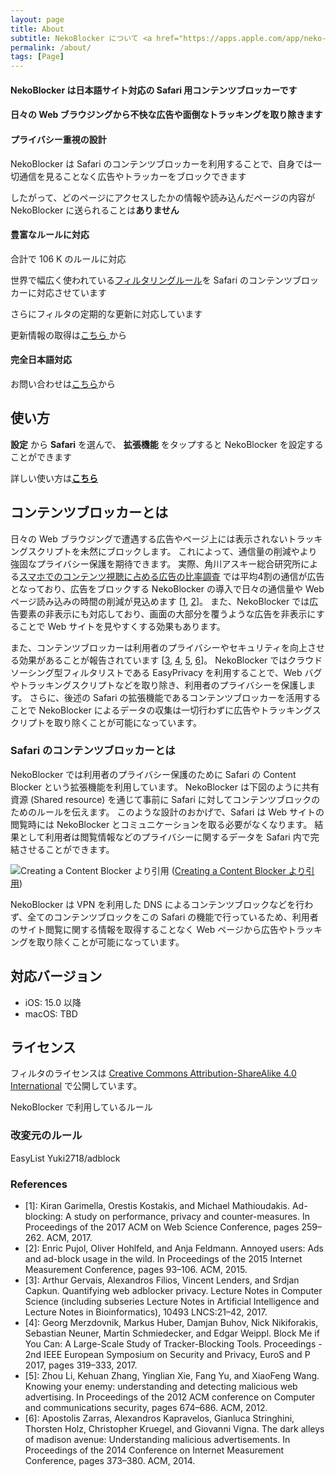 ```yaml
---
layout: page
title: About
subtitle: NekoBlocker について <a href="https://apps.apple.com/app/neko-blocker/id1590755519"><img src="/assets/img/Download_on_the_App_Store_Badge_JP_RGB_blk_100317.svg" /></a>
permalink: /about/
tags: [Page]
---
```


#### NekoBlocker は日本語サイト対応の Safari 用コンテンツブロッカーです

#### 日々の Web ブラウジングから不快な広告や面倒なトラッキングを取り除きます

<i class="fas fa-lock fa-3x"></i>
#### プライバシー重視の設計
NekoBlocker は Safari のコンテンツブロッカーを利用することで、自身では一切通信を見ることなく広告やトラッカーをブロックできます

したがって、どのページにアクセスしたかの情報や読み込んだページの内容が NekoBlocker に送られることは**ありません**

<i class="fas fa-list fa-3x"></i>
#### 豊富なルールに対応
合計で 106 K のルールに対応

世界で幅広く使われている[フィルタリングルール](#filters)を Safari のコンテンツブロッカーに対応させています

さらにフィルタの定期的な更新に対応しています

更新情報の取得は<a id="rss" href="/feed.xml" target="_blank">こちら <i class="fas fa-rss fa-x"></i></a> から

<i class="fas fa-users fa-3x"></i>
#### 完全日本語対応
お問い合わせは[こちら](/report)から

## 使い方

<i class="fas fa-cogs fa-x"></i>
__設定__ から
<i class="fab fa-safari fa-x"></i>
__Safari__ を選んで、
<i class="fas fa-puzzle-piece fa-x"></i>
__拡張機能__ をタップすると NekoBlocker を設定することができます

詳しい使い方は[__こちら__](/usage)

## コンテンツブロッカーとは

日々の Web ブラウジングで遭遇する広告やページ上には表示されないトラッキングスクリプトを未然にブロックします。
これによって、通信量の削減やより強固なプライバシー保護を期待できます。
実際、角川アスキー総合研究所による[スマホでのコンテンツ視聴に占める広告の比率調査](https://www.lab-kadokawa.com/release/detail.php?id=0099)
では平均4割の通信が広告となっており、広告をブロックする NekoBlocker の導入で日々の通信量や Web ページ読み込みの時間の削減が見込めます
[[1](#ref1), [2](#ref2)]。
また、NekoBlocker では広告要素の非表示にも対応しており、画面の大部分を覆うような広告を非表示にすることで Web サイトを見やすくする効果もあります。

また、コンテンツブロッカーは利用者のプライバシーやセキュリティを向上させる効果があることが報告されています
[[3](#ref3), [4](#ref4), [5](#ref5), [6](#ref6)]。
NekoBlocker ではクラウドソーシング型フィルタリストである EasyPrivacy を利用することで、Web バグやトラッキングスクリプトなどを取り除き、利用者のプライバシーを保護します。
さらに、後述の Safari の拡張機能であるコンテンツブロッカーを活用することで NekoBlocker によるデータの収集は一切行わずに広告やトラッキングスクリプトを取り除くことが可能になっています。

### Safari のコンテンツブロッカーとは

NekoBlocker では利用者のプライバシー保護のために Safari の Content Blocker という拡張機能を利用しています。
NekoBlocker は下図のように共有資源 (Shared resource) を通じて事前に Safari に対してコンテンツブロックのためのルールを伝えます。
このような設計のおかげで、Safari は Web サイトの閲覧時には NekoBlocker とコミュニケーションを取る必要がなくなります。
結果として利用者は閲覧情報などのプライバシーに関するデータを Safari 内で完結させることができます。

![Creating a Content Blocker より引用](https://docs-assets.developer.apple.com/published/df13509e8e/ee97b390-0b9e-47a1-af6e-3bcb41e26aad.png)
([Creating a Content Blocker より引用](https://developer.apple.com/documentation/safariservices/creating_a_content_blocker))

NekoBlocker は VPN を利用した DNS によるコンテンツブロックなどを行わず、全てのコンテンツブロックをこの Safari の機能で行っているため、利用者のサイト閲覧に関する情報を取得することなく Web ページから広告やトラッキングを取り除くことが可能になっています。

## 対応バージョン

* iOS: 15.0 以降
* macOS: TBD

## ライセンス

フィルタのライセンスは [Creative Commons Attribution-ShareAlike 4.0 International](https://creativecommons.org/licenses/by-sa/4.0/) で公開しています。

<a href="https://github.com/nekoblocker/BlockerRules">
  <span class="fa-stack fa-lg">
    <i class="fas fa-circle fa-stack-2x"></i>
    <i class="fab fa-github fa-stack-1x fa-inverse"></i>
  </span>
</a> NekoBlocker で利用しているルール

### <a name="filters"></a>改変元のルール

<a href="https://easylist.to/pages/about.html">
  <span class="fa-stack fa-lg">
    <i class="fas fa-circle fa-stack-2x"></i>
    <i class="fas fa-file fa-stack-1x fa-inverse"></i>
  </span>
</a> EasyList


<a href="https://github.com/Yuki2718/adblock">
  <span class="fa-stack fa-lg">
    <i class="fas fa-circle fa-stack-2x"></i>
    <i class="fab fa-github fa-stack-1x fa-inverse"></i>
  </span>
</a> Yuki2718/adblock

### References

* <a name="ref1"></a>[1]: Kiran Garimella, Orestis Kostakis, and Michael Mathioudakis. Ad-blocking: A study on performance, privacy and counter-measures. In Proceedings of the 2017 ACM on Web Science Conference, pages 259–262. ACM, 2017.
* <a name="ref2"></a>[2]: Enric Pujol, Oliver Hohlfeld, and Anja Feldmann. Annoyed users: Ads and ad-block usage in the wild. In Proceedings of the 2015 Internet Measurement Conference, pages 93–106. ACM, 2015.
* <a name="ref3"></a>[3]: Arthur Gervais, Alexandros Filios, Vincent Lenders, and Srdjan Capkun. Quantifying web adblocker privacy. Lecture Notes in Computer Science (including subseries Lecture Notes in Artificial Intelligence and Lecture Notes in Bioinformatics), 10493 LNCS:21–42, 2017.
* <a name="ref4"></a>[4]: Georg Merzdovnik, Markus Huber, Damjan Buhov, Nick Nikiforakis, Sebastian Neuner, Martin Schmiedecker, and Edgar Weippl. Block Me if You Can: A Large-Scale Study of Tracker-Blocking Tools. Proceedings - 2nd IEEE European Symposium on Security and Privacy, EuroS and P 2017, pages 319–333, 2017.
* <a name="ref5"></a>[5]: Zhou Li, Kehuan Zhang, Yinglian Xie, Fang Yu, and XiaoFeng Wang. Knowing your enemy: understanding and detecting malicious web advertising. In Proceedings of the 2012 ACM conference on Computer and communications security, pages 674–686. ACM, 2012.
* <a name="ref6"></a>[6]: Apostolis Zarras, Alexandros Kapravelos, Gianluca Stringhini, Thorsten Holz, Christopher Kruegel, and Giovanni Vigna. The dark alleys of madison avenue: Understanding malicious advertisements. In Proceedings of the 2014 Conference on Internet Measurement Conference, pages 373–380. ACM, 2014.
